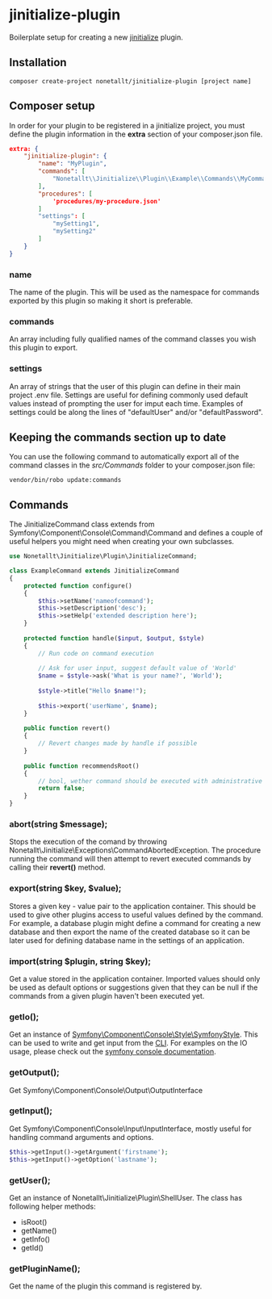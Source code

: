 # jinitialize-plugin

Boilerplate setup for creating a new [jinitialize](https://github.com/nonetallt/jinitialize) plugin.

## Installation
```
composer create-project nonetallt/jinitialize-plugin [project name]
```

## Composer setup

In order for your plugin to be registered in a jinitialize project, you must define the plugin information in the **extra** section of your composer.json file.

```json
extra: {
    "jinitialize-plugin": {
        "name": "MyPlugin",
        "commands": [
            "Nonetallt\\Jinitialize\\Plugin\\Example\\Commands\\MyCommand::class"
        ],
        "procedures": [
            'procedures/my-procedure.json'
        ]
        "settings": [
            "mySetting1",
            "mySetting2"
        ]
    }
}
```

### name
The name of the plugin. This will be used as the namespace for commands exported by this plugin so making it short is preferable.

### commands
An array including fully qualified names of the command classes you wish this plugin to export.

### settings
An array of strings that the user of this plugin can define in their main project .env file. Settings are useful for defining commonly used default values instead of prompting the user for imput each time. Examples of settings could be along the lines of "defaultUser" and/or "defaultPassword".


## Keeping the commands section up to date
You can use the following command to automatically export all of the command classes in the *src/Commands* folder to your composer.json file:
```
vendor/bin/robo update:commands
```

## Commands

The JinitializeCommand class extends from Symfony\Component\Console\Command\Command and defines a couple of useful helpers you might need when creating your own subclasses.

```php
use Nonetallt\Jinitialize\Plugin\JinitializeCommand;

class ExampleCommand extends JinitializeCommand
{
    protected function configure()
    {
        $this->setName('nameofcommand');
        $this->setDescription('desc');
        $this->setHelp('extended description here');
    }
    
    protected function handle($input, $output, $style)
    {
        // Run code on command execution
        
        // Ask for user input, suggest default value of 'World'
        $name = $style->ask('What is your name?', 'World');
        
        $style->title("Hello $name!");
        
        $this->export('userName', $name);
    }
    
    public function revert()
    {
        // Revert changes made by handle if possible
    }
    
    public function recommendsRoot()
    {
        // bool, wether command should be executed with administrative priviliges
        return false;
    }
}
```

### abort(string $message);
Stops the execution of the comand by throwing Nonetallt\Jinitialize\Exceptions\CommandAbortedException. The procedure running the command will then attempt to revert executed commands by calling their **revert()** method.

### export(string $key, $value);
Stores a given key - value pair to the application container. This should be used to give other plugins access to useful values defined by the command. For example, a database plugin might define a command for creating a new database and then export the name of the created database so it can be later used for defining database name in the settings of an application.

### import(string $plugin, string $key);
Get a value stored in the application container. Imported values should only be used as default options or suggestions given that they can be null if the commands from a given plugin haven't been executed yet.

### getIo();
Get an instance of [Symfony\Component\Console\Style\SymfonyStyle](https://api.symfony.com/4.0/Symfony/Component/Console/Style/SymfonyStyle.html). This can be used to write and get input from the [CLI](https://en.wikipedia.org/wiki/Command-line_interface). For examples on the IO usage, please check out the [symfony console documentation](https://symfony.com/doc/current/console/style.html#helper-methods).

### getOutput();
Get Symfony\Component\Console\Output\OutputInterface

### getInput();
Get Symfony\Component\Console\Input\InputInterface, mostly useful for handling command arguments and options.

```php
$this->getInput()->getArgument('firstname');
$this->getInput()->getOption('lastname');
```

### getUser();
Get an instance of Nonetallt\Jinitialize\Plugin\ShellUser. The class has following helper methods:
* isRoot()
* getName()
* getInfo()
* getId()

### getPluginName();
Get the name of the plugin this command is registered by.
